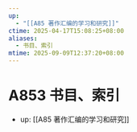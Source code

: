 ```yaml
---
up:
  - "[[A85 著作汇编的学习和研究]]"
ctime: 2025-04-17T15:08:25+08:00
aliases:
  - 书目、索引
mtime: 2025-09-09T12:37:20+08:00
---
```


# A853 书目、索引

- up: [[A85 著作汇编的学习和研究]]
